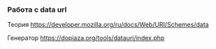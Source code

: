 ### Работа с data url
Теория
https://developer.mozilla.org/ru/docs/Web/URI/Schemes/data

Генератор
https://dopiaza.org/tools/datauri/index.php